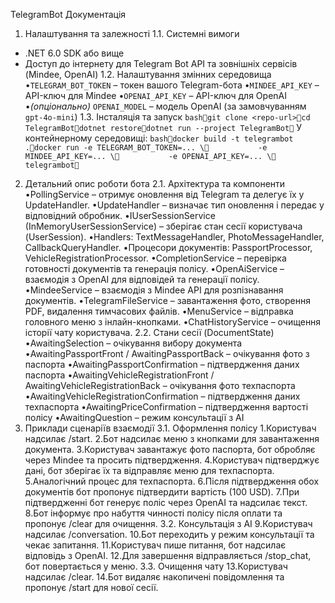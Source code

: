 TelegramBot Документація
1. Налаштування та залежності
1.1. Системні вимоги
- .NET 6.0 SDK або вище
- Доступ до інтернету для Telegram Bot API та зовнішніх сервісів (Mindee, OpenAI)
1.2. Налаштування змінних середовища
•`TELEGRAM_BOT_TOKEN` – токен вашого Telegram-бота
•`MINDEE_API_KEY` – API-ключ для Mindee
•`OPENAI_API_KEY` – API-ключ для OpenAI
•*(опціонально)* `OPENAI_MODEL` – модель OpenAI (за замовчуванням `gpt-4o-mini`)
1.3. Інсталяція та запуск
```bashgit clone <repo-url>cd TelegramBotdotnet restoredotnet run --project TelegramBot```
У контейнерному середовищі:
```bashdocker build -t telegrambot .docker run -e TELEGRAM_BOT_TOKEN=... \           -e MINDEE_API_KEY=... \           -e OPENAI_API_KEY=... \           telegrambot```
2. Детальний опис роботи бота
2.1. Архітектура та компоненти
•PollingService – отримує оновлення від Telegram та делегує їх у UpdateHandler.
•UpdateHandler – визначає тип оновлення і передає у відповідний обробник.
•IUserSessionService (InMemoryUserSessionService) – зберігає стан сесії користувача (UserSession).
•Handlers: TextMessageHandler, PhotoMessageHandler, CallbackQueryHandler.
•Процесори документів: PassportProcessor, VehicleRegistrationProcessor.
•CompletionService – перевірка готовності документів та генерація полісу.
•OpenAiService – взаємодія з OpenAI для відповідей та генерації полісу.
•MindeeService – взаємодія з Mindee API для розпізнавання документів.
•TelegramFileService – завантаження фото, створення PDF, видалення тимчасових файлів.
•MenuService – відправка головного меню з інлайн-кнопками.
•ChatHistoryService – очищення історії чату користувача.
2.2. Стани сесії (DocumentState)
•AwaitingSelection – очікування вибору документа
•AwaitingPassportFront / AwaitingPassportBack – очікування фото з паспорта
•AwaitingPassportConfirmation – підтвердження даних паспорта
•AwaitingVehicleRegistrationFront / AwaitingVehicleRegistrationBack – очікування фото техпаспорта
•AwaitingVehicleRegistrationConfirmation – підтвердження даних техпаспорта
•AwaitingPriceConfirmation – підтвердження вартості полісу
•AwaitingQuestion – режим консультації з AI
3. Приклади сценаріїв взаємодії
3.1. Оформлення полісу
1.Користувач надсилає /start.
2.Бот надсилає меню з кнопками для завантаження документа.
3.Користувач завантажує фото паспорта, бот обробляє через Mindee та просить підтвердження.
4.Користувач підтверджує дані, бот зберігає їх та відправляє меню для техпаспорта.
5.Аналогічний процес для техпаспорта.
6.Після підтвердження обох документів бот пропонує підтвердити вартість (100 USD).
7.При підтвердженні бот генерує поліс через OpenAI та надсилає текст.
8.Бот інформує про набуття чинності полісу після оплати та пропонує /clear для очищення.
3.2. Консультація з AI
9.Користувач надсилає /conversation.
10.Бот переходить у режим консультації та чекає запитання.
11.Користувач пише питання, бот надсилає відповідь з OpenAI.
12.Для завершення відправляється /stop_chat, бот повертається у меню.
3.3. Очищення чату
13.Користувач надсилає /clear.
14.Бот видаляє накопичені повідомлення та пропонує /start для нової сесії.
